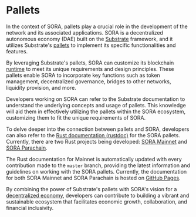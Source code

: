 # Pallets

In the context of SORA, pallets play a crucial role in the development of the network and its associated applications. SORA is a decentralized autonomous economy (DAE) built on the [Substrate](https://substrate.io/) framework, and it utilizes Substrate's [pallets](https://docs.substrate.io/learn/welcome-to-substrate/) to implement its specific functionalities and features.

By leveraging Substrate's pallets, SORA can customize its blockchain [runtime](https://docs.substrate.io/learn/runtime-development/) to meet its unique requirements and design principles. These pallets enable SORA to incorporate key functions such as token management, decentralized governance, bridges to other networks, liquidity provision, and more.

Developers working on SORA can refer to the Substrate documentation to understand the underlying concepts and usage of pallets. This knowledge will aid them in effectively utilizing the pallets within the SORA ecosystem, customizing them to fit the unique requirements of SORA.

To delve deeper into the connection between pallets and SORA, developers can also refer to the [Rust documentation (rustdoc)](https://docs.rs/) for the SORA pallets. Currently, there are two Rust projects being developed: [SORA Mainnet](https://github.com/sora-xor/sora2-network) and [SORA Parachain](https://github.com/sora-xor/sora2-parachain).

The Rust documentation for Mainnet is automatically updated with every contribution made to the `master` branch, providing the latest information and guidelines on working with the SORA pallets. Currently, the documentation for both SORA Mainnet and SORA Parachain is hosted on [GitHub Pages](https://sora-xor.github.io/sora2-network/).

By combining the power of Substrate's pallets with SORA's vision for a [decentralized economy](./sora-economy), developers can contribute to building a vibrant and sustainable ecosystem that facilitates economic growth, collaboration, and financial inclusivity.
